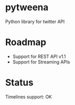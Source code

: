 pytweena
========

Python library for twitter API



Roadmap
=======
- Support for REST API v1.1
- Support for Streaming APIs


Status
======
Timelines support: OK
